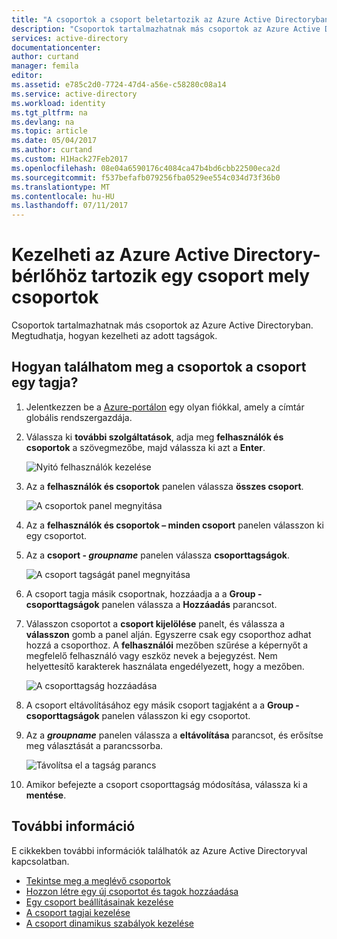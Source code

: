 ```yaml
---
title: "A csoportok a csoport beletartozik az Azure Active Directoryban kezelése |} Microsoft Docs"
description: "Csoportok tartalmazhatnak más csoportok az Azure Active Directoryban. Megtudhatja, hogyan kezelheti az adott tagságok."
services: active-directory
documentationcenter: 
author: curtand
manager: femila
editor: 
ms.assetid: e785c2d0-7724-47d4-a56e-c58280c08a14
ms.service: active-directory
ms.workload: identity
ms.tgt_pltfrm: na
ms.devlang: na
ms.topic: article
ms.date: 05/04/2017
ms.author: curtand
ms.custom: H1Hack27Feb2017
ms.openlocfilehash: 08e04a6590176c4084ca47b4bd6cbb22500eca2d
ms.sourcegitcommit: f537befafb079256fba0529ee554c034d73f36b0
ms.translationtype: MT
ms.contentlocale: hu-HU
ms.lasthandoff: 07/11/2017
---
```

# <a name="manage-to-which-groups-a-group-belongs-in-your-azure-active-directory-tenant"></a>Kezelheti az Azure Active Directory-bérlőhöz tartozik egy csoport mely csoportok
Csoportok tartalmazhatnak más csoportok az Azure Active Directoryban. Megtudhatja, hogyan kezelheti az adott tagságok.

## <a name="how-do-i-find-the-groups-my-group-is-a-member-of"></a>Hogyan találhatom meg a csoportok a csoport egy tagja?
1. Jelentkezzen be a [Azure-portálon](https://portal.azure.com) egy olyan fiókkal, amely a címtár globális rendszergazdája.
2. Válassza ki **további szolgáltatások**, adja meg **felhasználók és csoportok** a szövegmezőbe, majd válassza ki azt a **Enter**.

   ![Nyitó felhasználók kezelése](./media/active-directory-groups-membership-azure-portal/search-user-management.png)
3. Az a **felhasználók és csoportok** panelen válassza **összes csoport**.

   ![A csoportok panel megnyitása](./media/active-directory-groups-membership-azure-portal/view-groups-blade.png)
4. Az a **felhasználók és csoportok – minden csoport** panelen válasszon ki egy csoportot.
5. Az a **csoport - *groupname***  panelen válassza **csoporttagságok**.

   ![A csoport tagságát panel megnyitása](./media/active-directory-groups-membership-azure-portal/group-membership-blade.png)
6. A csoport tagja másik csoportnak, hozzáadja a a **Group - csoporttagságok** panelen válassza a **Hozzáadás** parancsot.
7. Válasszon csoportot a **csoport kijelölése** panelt, és válassza a **válasszon** gomb a panel alján. Egyszerre csak egy csoporthoz adhat hozzá a csoporthoz. A **felhasználói** mezőben szűrése a képernyőt a megfelelő felhasználó vagy eszköz nevek a bejegyzést. Nem helyettesítő karakterek használata engedélyezett, hogy a mezőben.

   ![A csoporttagság hozzáadása](./media/active-directory-groups-membership-azure-portal/add-group-membership.png)
8. A csoport eltávolításához egy másik csoport tagjaként a a **Group - csoporttagságok** panelen válasszon ki egy csoportot.
9. Az a ***groupname*** panelen válassza a **eltávolítása** parancsot, és erősítse meg választását a parancssorba.

   ![Távolítsa el a tagság parancs](./media/active-directory-groups-membership-azure-portal/remove-group-membership.png)
10. Amikor befejezte a csoport csoporttagság módosítása, válassza ki a **mentése**.

## <a name="additional-information"></a>További információ
E cikkekben további információk találhatók az Azure Active Directoryval kapcsolatban.

* [Tekintse meg a meglévő csoportok](active-directory-groups-view-azure-portal.md)
* [Hozzon létre egy új csoportot és tagok hozzáadása](active-directory-groups-create-azure-portal.md)
* [Egy csoport beállításainak kezelése](active-directory-groups-settings-azure-portal.md)
* [A csoport tagjai kezelése](active-directory-groups-members-azure-portal.md)
* [A csoport dinamikus szabályok kezelése](active-directory-groups-dynamic-membership-azure-portal.md)
